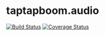 # taptapboom.audio

[![Build Status](https://travis-ci.org/Nwinworks/taptapboom.audio.svg?branch=master)](https://travis-ci.org/Nwinworks/taptapboom.audio)
[![Coverage Status](https://coveralls.io/repos/github/Nwinworks/taptapboom.audio/badge.svg?branch=master)](https://coveralls.io/github/Nwinworks/taptapboom.audio?branch=master)
